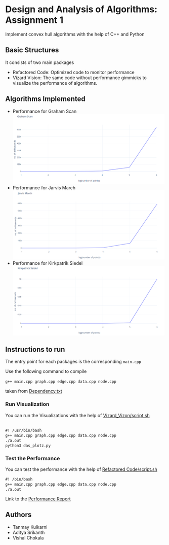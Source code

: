 # Design and Analysis of Algorithms: Assignment 1
Implement convex hull algorithms with the help of C++ and Python

## Basic Structures
It consists of two main packages
- Refactored Code: Optimized code to monitor performance
- Vizard Vision: The same code without performance gimmicks to visualize the performance of algorithms.

## Algorithms Implemented
- Performance for Graham Scan
![Graham Scan](https://github.com/Tanmay-Kulkarni101/DAA_Assignment_1/blob/master/Graham%20Scan.png)
- Performance for Jarvis March
![Jarvis March](https://github.com/Tanmay-Kulkarni101/DAA_Assignment_1/blob/master/Jarvis%20March.png)
- Performance for Kirkpatrik Siedel
![Kirkpatrik Seidel](https://github.com/Tanmay-Kulkarni101/DAA_Assignment_1/blob/master/Kirkpatrick%20Seidel.png)

## Instructions to run
The entry point for each packages is the corresponding ```main.cpp```

Use the following command to compile

```g++ main.cpp graph.cpp edge.cpp data.cpp node.cpp```

taken from [Dependency.txt](https://github.com/Tanmay-Kulkarni101/DAA_Assignment_1/blob/master/Vizard_Vizon/Dependencies.txt)

### Run Visualization
You can run the Visualizations with the help of [Vizard_Vizon/script.sh](https://github.com/Tanmay-Kulkarni101/DAA_Assignment_1/blob/master/Vizard_Vizon/script.sh)

```
  
#! /usr/bin/bash
g++ main.cpp graph.cpp edge.cpp data.cpp node.cpp
./a.out
python3 das_plotz.py
```

### Test the Performance
You can test the performance with the help of [Refactored Code/script.sh](https://github.com/Tanmay-Kulkarni101/DAA_Assignment_1/blob/master/Refactored%20Code/script.sh)

```
#! /bin/bash
g++ main.cpp graph.cpp edge.cpp data.cpp node.cpp
./a.out
```
Link to the [Performance Report](https://github.com/Tanmay-Kulkarni101/DAA_Assignment_1/blob/master/Timings.html)


## Authors
- Tanmay Kulkarni
- Aditya Srikanth
- Vishal Chokala
